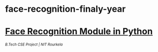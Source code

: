 # face-recognition-finaly-year
<h1><u>Face Recognition Module in Python</u></h1>
<i><small>B.Tech CSE Project | NIT Rourkela </small></i>
